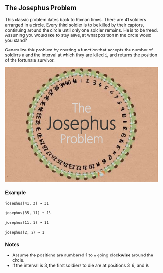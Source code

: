 ## The Josephus Problem

This classic problem dates back to Roman times. There are 41 soldiers arranged in a circle. Every third soldier is to be killed by their captors, continuing around the circle until only one soldier remains. He is to be freed. Assuming you would like to stay alive, at what position in the circle would you stand?

Generalize this problem by creating a function that accepts the number of soldiers `n` and the interval at which they are killed `i`, and returns the position of the fortunate survivor.

<p align="left">
  <img src="../../assets/josephus-problem.jpg" alt="Josephus Problem">
</p>

### Example

```text
josephus(41, 3) ➞ 31

josephus(35, 11) ➞ 18

josephus(11, 1) ➞ 11

josephus(2, 2) ➞ 1
```

### Notes

- Assume the positions are numbered 1 to `n` going **clockwise** around the circle.
- If the interval is 3, the first soldiers to die are at positions 3, 6, and 9.
